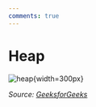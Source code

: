 ```yaml
---
comments: true
---
```


# Heap

![heap](https://media.geeksforgeeks.org/wp-content/cdn-uploads/20221220165711/MinHeapAndMaxHeap1.png){width=300px}

_Source: [GeeksforGeeks](https://www.geeksforgeeks.org/heap-data-structure/)_
